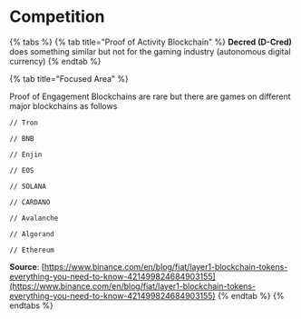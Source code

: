 # Competition

{% tabs %}
{% tab title="Proof of Activity Blockchain" %}
**Decred (D-Cred)** does something similar but not for the gaming industry (autonomous digital currency)
{% endtab %}

{% tab title="Focused Area" %}


Proof of Engagement Blockchains are rare but there are games on different major blockchains as follows&#x20;

```
// Tron
```

```
// BNB
```

```
// Enjin
```

```
// EOS
```

```
// SOLANA
```

```
// CARDANO
```

```
// Avalanche
```

```
// Algorand
```

```
// Ethereum
```

**Source**: [https://www.binance.com/en/blog/fiat/layer1-blockchain-tokens-everything-you-need-to-know-421499824684903155](https://www.binance.com/en/blog/fiat/layer1-blockchain-tokens-everything-you-need-to-know-421499824684903155)
{% endtab %}
{% endtabs %}
